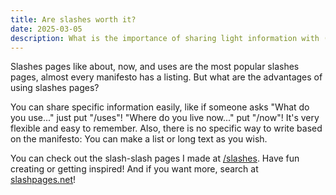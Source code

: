 ```yaml
---
title: Are slashes worth it?
date: 2025-03-05
description: What is the importance of sharing light information with (/it, /this)?
---
```


Slashes pages like about, now, and uses are the most popular slashes pages, almost every manifesto has a listing. But what are the advantages of using slashes pages?

You can share specific information easily, like if someone asks "What do you use..." just put "/uses"! "Where do you live now..." put "/now"! It's very flexible and easy to remember. Also, there is no specific way to write based on the manifesto: You can make a list or long text as you wish.

You can check out the slash-slash pages I made at [/slashes](/slashes). Have fun creating or getting inspired! And if you want more, search at [slashpages.net](https://slashpages.net)!